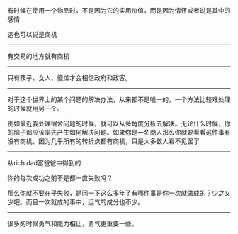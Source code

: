 有时候在使用一个物品时，不是因为它的实用价值，而是因为情怀或者说是其中的感情

这也可以说是商机
___
有交易的地方就有商机
___
只有孩子、女人、傻瓜才会相信政府和政客。
___
对于这个世界上的某个问题的解决办法，从来都不是唯一的，一个方法比较难处理的时候就用另一个。

例如最近我处理宿舍问题的时候，就可以从多角度分析去解决。无论什么时候，你的脑子都应该率先产生如何解决问题。如果你是一名商人那么你就要看看这件事有没有商机。因为几乎所有的转折点都有商机，只是大多数人看不见罢了
___
从rich dad富爸爸中得到的

你的每次成功之前不是都一直失败吗？

那么你就不要在乎失败，是问一下这么多年了有哪件事是你一次就做成的？少之又少吧。而且一次就成的事中，运气的成分也不少。
___
很多的时候勇气和能力相比，勇气更重要一些。